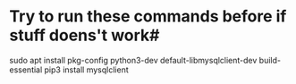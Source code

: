 # Try to run these commands before if stuff doens't work#
sudo apt install pkg-config python3-dev default-libmysqlclient-dev build-essential
pip3 install mysqlclient